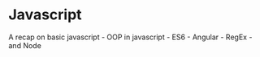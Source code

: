 # Javascript
A recap on basic javascript - OOP in javascript - ES6 - Angular - RegEx - and Node    
